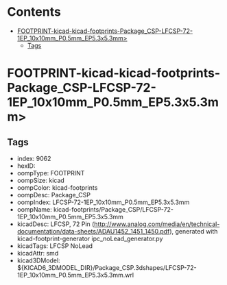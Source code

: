 



Contents
========

* [FOOTPRINT-kicad-kicad-footprints-Package_CSP-LFCSP-72-1EP_10x10mm_P0.5mm_EP5.3x5.3mm>](#footprint-kicad-kicad-footprints-package_csp-lfcsp-72-1ep_10x10mm_p05mm_ep53x53mm)
	* [Tags](#tags)

# FOOTPRINT-kicad-kicad-footprints-Package_CSP-LFCSP-72-1EP_10x10mm_P0.5mm_EP5.3x5.3mm>

## Tags

- index: 9062
- hexID: 
- oompType: FOOTPRINT
- oompSize: kicad
- oompColor: kicad-footprints
- oompDesc: Package_CSP
- oompIndex: LFCSP-72-1EP_10x10mm_P0.5mm_EP5.3x5.3mm
- oompName: kicad-footprints/Package_CSP/LFCSP-72-1EP_10x10mm_P0.5mm_EP5.3x5.3mm
- kicadDesc: LFCSP, 72 Pin (http://www.analog.com/media/en/technical-documentation/data-sheets/ADAU1452_1451_1450.pdf), generated with kicad-footprint-generator ipc_noLead_generator.py
- kicadTags: LFCSP NoLead
- kicadAttr: smd
- kicad3DModel: ${KICAD6_3DMODEL_DIR}/Package_CSP.3dshapes/LFCSP-72-1EP_10x10mm_P0.5mm_EP5.3x5.3mm.wrl

